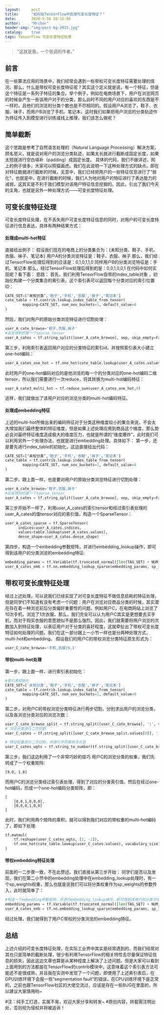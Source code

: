 ```yaml
---
layout:     post
title:      "如何在TensorFlow中处理可变长度特征？"
date:       2020-5-16 20:15:09
author:     "Mrchor"
header-img: "img/post-bg-2015.jpg"
catalog:	true
tags: TensorFlow 可变长度特征处理
---
```


> “这就是我，一个低调的作者。”


## 前言
在一些算法应用的场景中，我们经常会遇到一些带权可变长度特征需要处理的情况。那么，什么是带权可变长度特征呢？其实这个定义就是说，有一个特征，但是这个特征是一系列子特征的集合。举个例子，例如在电商场景下，用户在浏览网页的时候会产生一些该用户对于的分类，那么此时不同的用户对应的喜欢的东西是不一样的，且他们的浏览的分类个数也是不尽相同的。假设用户A浏览了，鞋子、衣服、袜子，而用户B浏览了手机、笔记本，这时我们如果把用户浏览的分类轨迹作为特征传入到模型进行训练或线上推理，我们该怎么做呢？

## 简单截断
这个思路是参考了自然语言处理的（Natural Language Processing）解决方案，顾名思义，就是说对用户的浏览分类轨迹，如果太长就进行截断成固定长度，如果太短就进行空白填补（padding）成固定长度。
具体的代码，我们不做详述，网上的例子很多，大家可以照猫画虎。我们在此说明一下这种处理方式的缺点。即在对特征数据进行截断的时候，无意中，我们已经把用户的一些特征信息进行了“弱化”，也就是中，在进行截断的时候，我们人为地对用户的特征进行了表达能力的减弱，这其实是不利于我们模型对该用户特征信息挖掘的。因此，引出了我们今天的主角，也就是另外一种处理方式——可变长度特征处理。


## 可变长度特征处理
可变长度特征处理，在不丢失用户可变长度特征信息的同时，对用户的可变长度特征进行信息表达，具体有两种结果方式：

#### 处理成multi-hot特征
直接给出例子：
假设我们现在的电商上的分类集合为：{未知分类、鞋子、手机、衣服、袜子、笔记本}
用户A的分类浏览特征是：鞋子、衣服、袜子
那么，我们经过TensorFlow处理后得到的应该是：0,1,0,1,1,0
同样用户B的分类浏览特征是：手机、笔记本
那么，经过TensorFlow处理后得到的是：0,0,1,0,0,1
在代码中如何实现呢？看下面：
思路：
首先，我们利用TensorFlow自带的index_table对象 ，初始化构建一个分类集合的索引表，这个索引表可以返回每个分类对应的索引位置ID：
``` python
CATE_SET=[‘未知分类’,'鞋子','手机','衣服','袜子','笔记本']
cate_table = tf.contrib.lookup.index_table_from_tensor(
        mapping=CATE_SET, num_oov_buckets=1, default_value=0
)
```
然后，我们对用户的原始分类浏览特征进行切割处理：
``` python
user_A_cate_browse='鞋子,衣服,袜子'
#此处得到的是一个sparse_tensor
user_A_cates = tf.string_split([user_A_cate_browse], sep, skip_empty=False)
```
第三步，利用索引表返回用户对应的分类特征的索引id，并按照索引表大小建立one-hot编码：
```python
user_A_cates_one_hot = tf.one_hot(cate_table.lookup(user_A_cates.values), len(CATE_SET))
```
此时用户的one-hot编码对应的是他浏览的每一个的分类对应的one-hot编码二维tensor，所以我们需要进行一次reduce，将其转换为multi-hot编码特征：
```python
user_A_cate3_multi_hot = tf.reduce_sum(user_A_cates_one_hot,0)
```
这样，我们就做出了该用户对应的浏览分类的multi-hot编码特征。
#### 处理成embedding特征
上述的multi-hot所做出来的编码特征对于分类这种维度较小的集合来说，不会太大增加我们最终整体的特征维度，但是如果上述处理应用到商品这个维度，那么势必会对最终特征维度造成极大的维度压力，也就是所谓的“维度爆炸”，此时我们可以利用另外一个处理办法，也就是进行embedding处理。具体如下：
第一步，还是要先进行index_table的初始化，这边直接给出代码：
```python
CATE_SET=[‘未知分类’,'鞋子','手机','衣服','袜子','笔记本']
cate_table = tf.contrib.lookup.index_table_from_tensor(
        mapping=CATE_SET, num_oov_buckets=1, default_value=0
)
```
第二步，跟上面一样，也是要对用户的原始分类浏览特征进行切割处理：
```python
user_A_cate_browse='鞋子,衣服,袜子'
#此处得到的是一个sparse_tensor
user_A_cates = tf.string_split([user_A_cate_browse], sep, skip_empty=False)
```
第三步开始不一样了，利用user_A_cates的索引tensor和经过索引表处理的user_A_cates的值tensor对应的索引值，构造一个SparseTensor：
```python
user_A_cates_sparse = tf.SparseTensor(
      indices=user_A_cates.indices,
      values=table.lookup(user_A_cates.values),
      dense_shape=user_A_cates.dense_shape)
```
第四步，构造一个embedding参数矩阵，并进行embedding_lookup操作，即可得到该用户的分类浏览的embedding特征:
```python
embedding_params = tf.Variable(tf.truncated_normal([len(TAG_SET) + NUM_OOV, TAG_EMBEDDING_DIM]))
user_A_cates_emb = tf.nn.embedding_lookup_sparse(embedding_params, sp_ids=user_A_cates_sparse, sp_weights=None)
```
## 带权可变长度特征处理
经过上述处理，可以说我们已经实现了对可变长度特征不做信息损耗的特征处理，但是同学们不知道有没有考虑一个问题：用户在浏览对应商品分类的时候，其实潜在存在着一种浏览前后分类偏好重要性的问题。例如用户C，在电商网站上浏览了10次手机，浏览了1次衣服，那么，我们完全可以认为用户C其实是更想要去买手机，而对于购买衣服的意愿貌似不是那么强烈。因此，我们就需要将用户浏览的次数加入到特征处理，以表征用户对于分类的喜好程度，这就牵扯出了带权可变长度特征如何处理的问题。我们在这一部分跟上一小节一样也是分两种处理方式，multi-hot和embedding。
假设我们的用户C的带权浏览分类特征原生形式为：
```python
user_C_cate_browse='手机,衣服|9,1'
```
#### 带权multi-hot处理
第一步，跟上面一样，进行索引表初始化：
```python
#索引表初始化
CATE_SET=['未知分类','鞋子','手机','衣服','袜子','笔记本']
cate_table = tf.contrib.lookup.index_table_from_tensor(
        mapping=CATE_SET, num_oov_buckets=1, default_value=0
)
```
第二步，对用户C的带权浏览分类特征进行两步切割，分别求出用户的浏览分类，以及各浏览分类对应的浏览次数：
```python
user_C_cate_browse_split = tf.string_split([user_C_cate_browse], '|', skip_empty=False)
# 浏览分类进行二次切割
user_C_cates = tf.string_split([user_C_cate_browse_split.values[0]], ',', skip_empty=False)

# 特征权重进行二次切割，并进行字符串转浮点型
user_C_cates_wgts = tf.string_to_number(tf.string_split([user_C_cate_browse_split.values[1]], ',').values, out_type=tf.float32)
```
第三步，我们这边利用了一个非常巧妙的技巧
用户C的浏览分类的权重，我们先转成了一个权重矩阵:
``` text
[9.0, 1.0]
```
而用户C的浏览分类经过索引表处理，得到了对应的分类索引值，然后在经过one-hot编码，形成一个one-hot编码分类矩阵，即：
``` text
[
    [0,0,1,0,0,0],
    [0,0,0,1,0,0]
]
```
此时，我们利用两个矩阵的乘积，就可以得到我们对应的带权重的multi-hot编码了，即如下处理:
``` python
tf.matmul(
    tf.reshape(user_C_cates_wgts, [1, -1]),
    tf.one_hot(cate_table.lookup(user_C_cates.values), vocabulary_size)
)
```
#### 带权embedding特征处理
前面的一二步骤一致，不在此赘述。我们直接从第三步开始：
同学们是否以及发现，我们在第二小节中的embedding处理中在embedding_lookup处理时，有一个sp_weights权重，那么也就是说我们可以将分类权重作为sp_weights的参数传入，此时就简单了：
``` python
#构造一个embedding参数矩阵，并进行embedding_lookup操作，即可得到该用户的分类浏览的embedding特征
embedding_params = tf.Variable(tf.truncated_normal([len(TAG_SET) + NUM_OOV, TAG_EMBEDDING_DIM]))
user_A_cates_emb = tf.nn.embedding_lookup_sparse(embedding_params, sp_ids=user_A_cates_sparse, sp_weights= tf.reshape(user_C_cates_wgts, [1, -1]))
```
经过处理，我们就得到了用户C带权的分类浏览的embedding特征。
## 总结
上述介绍的可变长度特征处理，在实际工业界中其实是经常遇到的，而我们经常对其也只是简单的截断处理，很少有利用TensorFlow的相关特性去尽量保证特征信息的损失，因此这边文章也算是从某种程度上解决了上述问题。但是大家可以看到上面用到的方法都是在TensorFlow的contrib模块中，这意味着这个索引表方法可能还不是很成熟，并且我在实测中发现了一个问题，即使用了上述索引表后，在GPU训练环境下会报一些“segmentation fault”的错误，在CPU训练环境下是正常的。之前也跟TensorFlow社区的大佬交流过，应该是存在一些BUG在里面的，所以建议大家慎用哟~


#注：纯手工打造，实属不易，欢迎大家分享和转发~
#原创内容，转载需注明出处，否则视为侵权并将被追诉！

